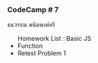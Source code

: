 ### CodeCamp # 7
ธนวรรณ พนิตพงศ์ศรี <br>
<ul> Homework List : Basic JS
    <li>Function
    <li>Retest Problem 1
<ul/>
